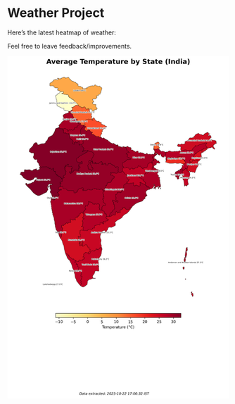 # Weather Project

Here’s the latest heatmap of weather:

Feel free to leave feedback/improvements.

![India Heatmap](docs/assets/india_heatmap.png?v=F8C05A)
